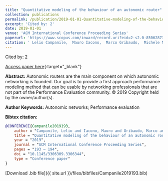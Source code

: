 ```yaml
---
title: "Quantitative modeling of the behaviour of an autonomic router"
collection: publications
permalink: /publication/2019-01-01-Quantitative-modeling-of-the-behaviour-of-an-autonomic-router
excerpt: 'Cited by: 2'
date: 2019-01-01
venue: 'ACM International Conference Proceeding Series'
paperurl: 'https://www.scopus.com/inward/record.uri?eid=2-s2.0-85062873003&doi=10.1145%2f3306309.3306344&partnerID=40&md5=926c5ce3d6ebf7b69b1922bad7f80059'
citation: ' Lelio Campanile,  Mauro Iacono,  Marco Gribaudo,  Michele Mastroianni, &quot;Quantitative modeling of the behaviour of an autonomic router.&quot; ACM International Conference Proceeding Series, 2019.'
---
```

Cited by: 2

[Access paper here](https://www.scopus.com/inward/record.uri?eid=2-s2.0-85062873003&doi=10.1145%2f3306309.3306344&partnerID=40&md5=926c5ce3d6ebf7b69b1922bad7f80059){:target="_blank"}

 __Abstract:__ Autonomic routers are the main component on which autonomic networking is founded. Our goal is to provide a first approach performance modeling method that can be usable by networking professionals that are not part of the Performance Evaluation community. © 2019 Copyright held by the owner/author(s).

 __Author Keywords:__ Autonomic networks; Performance evaluation

 __Bibtex citation:__ 
```bibtex 
@CONFERENCE{Campanile2019193,
    author = "Campanile, Lelio and Iacono, Mauro and Gribaudo, Marco and Mastroianni, Michele",
    title = "Quantitative modeling of the behaviour of an autonomic router",
    year = "2019",
    journal = "ACM International Conference Proceeding Series",
    pages = "193 – 194",
    doi = "10.1145/3306309.3306344",
    type = "Conference paper"
}

``` 
[Download .bib file]({{ site.url }}/files/bibfiles/Campanile2019193.bib) 
